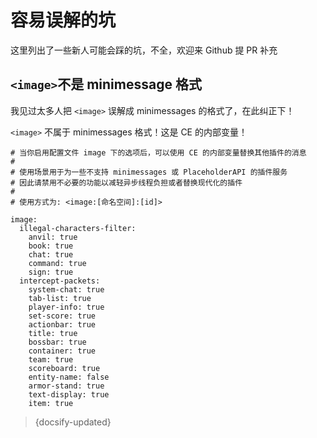 # 容易误解的坑

这里列出了一些新人可能会踩的坑，不全，欢迎来 Github 提 PR 补充

## `<image>`不是 minimessage 格式

我见过太多人把 `<image>` 误解成 minimessages 的格式了，在此纠正下！

`<image>` 不属于 minimessages 格式！这是 CE 的内部变量！

```
# 当你启用配置文件 image 下的选项后，可以使用 CE 的内部变量替换其他插件的消息
#
# 使用场景用于为一些不支持 minimessages 或 PlaceholderAPI 的插件服务
# 因此请禁用不必要的功能以减轻异步线程负担或者替换现代化的插件
#
# 使用方式为: <image:[命名空间]:[id]>

image:
  illegal-characters-filter:
    anvil: true
    book: true
    chat: true
    command: true
    sign: true
  intercept-packets:
    system-chat: true
    tab-list: true
    player-info: true
    set-score: true
    actionbar: true
    title: true
    bossbar: true
    container: true
    team: true
    scoreboard: true
    entity-name: false
    armor-stand: true
    text-display: true
    item: true
```

> {docsify-updated}